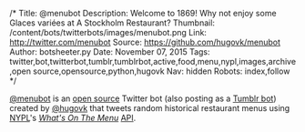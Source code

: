 /*
Title: @menubot
Description: Welcome to 1869! Why not enjoy some Glaces variées at A Stockholm Restaurant?
Thumbnail: /content/bots/twitterbots/images/menubot.png
Link: http://twitter.com/menubot
Source: https://github.com/hugovk/menubot
Author: botsheeter.py
Date: November 07, 2015
Tags: twitter,bot,twitterbot,tumblr,tumblrbot,active,food,menu,nypl,images,archive,open source,opensource,python,hugovk
Nav: hidden
Robots: index,follow
*/

[@menubot](https://twitter.com/menubot) is an [open source](https://github.com/hugovk/menubot) Twitter bot (also posting as a [Tumblr bot](http://menubot.tumblr.com/)) created by [@hugovk](https://twitter.com/hugovk) that tweets random historical restaurant menus using [NYPL](http://www.nypl.org/)'s [*What's On The Menu*](http://menus.nypl.org/) [API](https://github.com/NYPL/menus-api).

